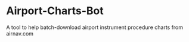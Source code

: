 # Airport-Charts-Bot

A tool to help batch-download airport instrument procedure charts from airnav.com
